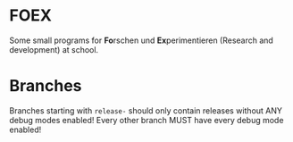# FOEX
Some small programs for **Fo**rschen und **Ex**perimentieren (Research and development) at school.

# Branches
Branches starting with `release-` should only contain releases without ANY debug modes enabled! Every other branch MUST have every debug mode enabled!
